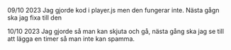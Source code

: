 09/10 2023
Jag gjorde kod i player.js men den fungerar inte. Nästa gågn ska jag fixa till den

10/10 2023
Jag gjorde så man kan skjuta och gå, nästa gång ska jag se till att lägga en timer så man inte kan spamma.
